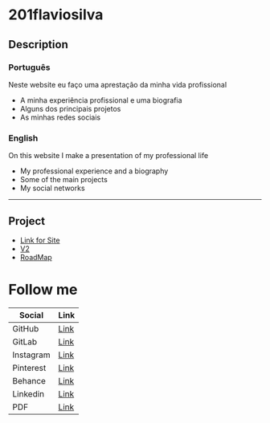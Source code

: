 
# 201flaviosilva

## Description

### Português

Neste website eu faço uma aprestação da minha vida profissional

 - A minha experiência profissional e uma biografia
 - Alguns dos principais projetos
 - As minhas redes sociais

### English

On this website I make a presentation of my professional life

 - My professional experience and a biography 
 - Some of the main projects
 - My social networks

---

## Project

- [Link for Site](https://201flaviosilva.github.io/)
- [V2](https://201flaviosilvav2.netlify.app)
- [RoadMap](https://github.com/users/201flaviosilva/projects/3)

# Follow me

| Social    | Link                                                                                                    |
| --------- | ------------------------------------------------------------------------------------------------------- |
| GitHub    | [Link](https://github.com/201flaviosilva)                                                               |
| GitLab    | [Link](https://gitlab.com/201flaviosilva)                                                               |
| Instagram | [Link](https://www.instagram.com/flaviolsilva/)                                                         |
| Pinterest | [Link](https://br.pinterest.com/MeiaGaspea)                                                             |
| Behance   | [Link](https://www.behance.net/meiagaspe)                                                               |
| Linkedin  | [Link](https://www.linkedin.com/in/fl%C3%A1vio-silva-2b069b146/)                                        |
| PDF       | [Link](https://github.com/201flaviosilva/201flaviosilva.github.io/blob/V.1-FE-Site/PDF/FlavioSilva.pdf) |

